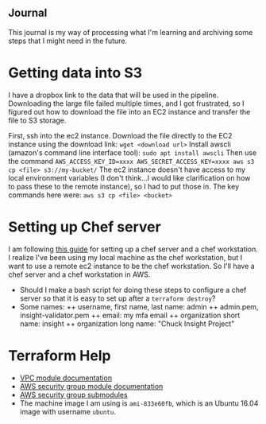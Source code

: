 ## Journal

This journal is my way of processing what I'm learning and archiving some steps that I might need in the future.

# Getting data into S3

I have a dropbox link to the data that will be used in the pipeline. Downloading the large file failed multiple times, and I got frustrated, so I figured out how to download the file into an EC2 instance and transfer the file to S3 storage.

First, ssh into the ec2 instance. Download the file directly to the EC2 instance using the download link:
``wget <download url>``
Install awscli (amazon's command line interface tool):
``sudo apt install awscli``
Then use the command 
``AWS_ACCESS_KEY_ID=xxxx AWS_SECRET_ACCESS_KEY=xxxx aws s3 cp <file> s3://my-bucket/``
The ec2 instance doesn't have access to my local environment variables (I don't think...I would like clarification on how to pass these to the remote instance), so I had to put those in. The key commands here were:
``aws s3 cp <file> <bucket>``

# Setting up Chef server

I am following [this guide](https://www.digitalocean.com/community/tutorials/how-to-set-up-a-chef-12-configuration-management-system-on-ubuntu-14-04-servers#prerequisites-and-goals) for setting up a chef server and a chef workstation. I realize I've been using my local machine as the chef workstation, but I want to use a remote ec2 instance to be the chef workstation. So I'll have a chef server and a chef workstation in AWS.
+ Should I make a bash script for doing these steps to configure a chef server so that it is easy to set up after a `terraform destroy`?
+ Some names:
++ username, first name, last name: admin
++ admin.pem, insight-validator.pem
++ email: my mfa email
++ organization short name: insight
++ organization long name: "Chuck Insight Project"

# Terraform Help

+ [VPC module documentation](https://registry.terraform.io/modules/terraform-aws-modules/vpc/aws/1.30.0)
+ [AWS security group module documentation](https://registry.terraform.io/modules/terraform-aws-modules/security-group/aws/1.9.0)
+ [AWS security group submodules](https://github.com/terraform-aws-modules/terraform-aws-security-group/tree/master/modules)
+ The machine image I am using is `ami-833e60fb`, which is an Ubuntu 16.04 image with username `ubuntu`.